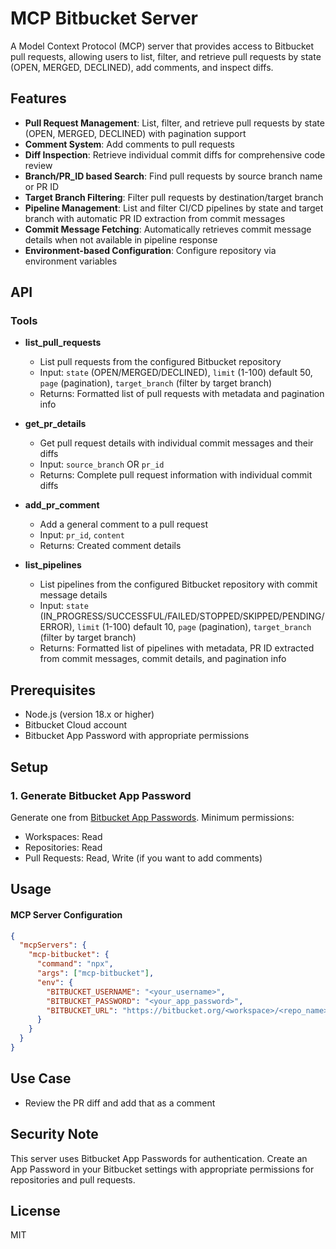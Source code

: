 # MCP Bitbucket Server

A Model Context Protocol (MCP) server that provides access to Bitbucket pull requests, allowing users to list, filter, and retrieve pull requests by state (OPEN, MERGED, DECLINED), add comments, and inspect diffs.

## Features

- **Pull Request Management**: List, filter, and retrieve pull requests by state (OPEN, MERGED, DECLINED) with pagination support
- **Comment System**: Add comments to pull requests
- **Diff Inspection**: Retrieve individual commit diffs for comprehensive code review
- **Branch/PR_ID based Search**: Find pull requests by source branch name or PR ID
- **Target Branch Filtering**: Filter pull requests by destination/target branch
- **Pipeline Management**: List and filter CI/CD pipelines by state and target branch with automatic PR ID extraction from commit messages
- **Commit Message Fetching**: Automatically retrieves commit message details when not available in pipeline response
- **Environment-based Configuration**: Configure repository via environment variables

## API

### Tools

- **list_pull_requests**
  - List pull requests from the configured Bitbucket repository
  - Input: `state` (OPEN/MERGED/DECLINED), `limit` (1-100) default 50, `page` (pagination), `target_branch` (filter by target branch)
  - Returns: Formatted list of pull requests with metadata and pagination info

- **get_pr_details**
  - Get pull request details with individual commit messages and their diffs
  - Input: `source_branch` OR `pr_id`
  - Returns: Complete pull request information with individual commit diffs

- **add_pr_comment**
  - Add a general comment to a pull request
  - Input: `pr_id`, `content`
  - Returns: Created comment details

- **list_pipelines**
  - List pipelines from the configured Bitbucket repository with commit message details
  - Input: `state` (IN_PROGRESS/SUCCESSFUL/FAILED/STOPPED/SKIPPED/PENDING/ERROR), `limit` (1-100) default 10, `page` (pagination), `target_branch` (filter by target branch)
  - Returns: Formatted list of pipelines with metadata, PR ID extracted from commit messages, commit details, and pagination info

## Prerequisites

- Node.js (version 18.x or higher)
- Bitbucket Cloud account
- Bitbucket App Password with appropriate permissions

## Setup

### 1. Generate Bitbucket App Password

Generate one from [Bitbucket App Passwords](https://bitbucket.org/account/settings/app-passwords/). Minimum permissions:

- Workspaces: Read
- Repositories: Read
- Pull Requests: Read, Write (if you want to add comments)

## Usage

#### MCP Server Configuration

```json
{
  "mcpServers": {
    "mcp-bitbucket": {
      "command": "npx",
      "args": ["mcp-bitbucket"],
      "env": {
        "BITBUCKET_USERNAME": "<your_username>",
        "BITBUCKET_PASSWORD": "<your_app_password>",
        "BITBUCKET_URL": "https://bitbucket.org/<workspace>/<repo_name>"
      }
    }
  }
}
```

## Use Case

- Review the PR diff and add that as a comment

## Security Note

This server uses Bitbucket App Passwords for authentication. Create an App Password in your Bitbucket settings with appropriate permissions for repositories and pull requests.

## License

MIT
